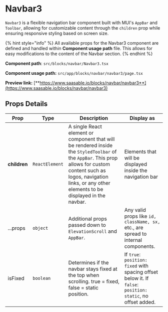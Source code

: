 # Navbar3

`Navbar3` is a flexible navigation bar component built with MUI's `AppBar` and `Toolbar`, allowing for customizable content through the `children` prop while ensuring responsive styling based on screen size.

{% hint style="info" %}
All available props for the Navbar3 component are defined and handled within **Component usage path** file. This allows for easy modifications to the content of the Navbar section.
{% endhint %}

**Component path**: `src/blocks/navbar/Navbar3.tsx`

**Component usage path:**  `src/app/blocks/navbar/navbar3/page.tsx`

**Preview link:** [**https://www.saasable.io/blocks/navbar/navbar3**](https://www.saasable.io/blocks/navbar/navbar3)

## Props Details

| Prop         | Type           | Description                                                                                                                                                                                                                     | Display as                                                                                                  |
| ------------ | -------------- | ------------------------------------------------------------------------------------------------------------------------------------------------------------------------------------------------------------------------------- | ----------------------------------------------------------------------------------------------------------- |
| **children** | `ReactElement` | A single React element or component that will be rendered inside the `StyledToolbar` of the `AppBar`. This prop allows for custom content such as logos, navigation links, or any other elements to be displayed in the navbar. | Elements that will be displayed inside the navigation bar                                                   |
| ...props     | `object`       | Additional props passed down to `ElevationScroll` and `AppBar`.                                                                                                                                                                 | Any valid props like `id, className, sx,` etc., are spread to internal components.                          |
| isFixed      | `boolean`      | Determines if the navbar stays fixed at the top when scrolling. true = fixed, false = static position.                                                                                                                          | If `true`: `position: fixed` with spacing offset below it. If `false`: `position: static`, no offset added. |
